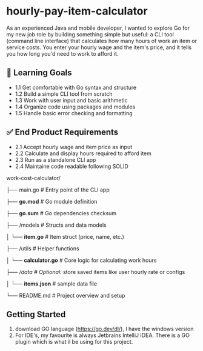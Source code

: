# hourly-pay-item-calculator
As an experienced Java and mobile developer, I wanted to explore Go for my new job role by building something simple but useful: 
a CLI tool (command line interface) that calculates how many hours of work an item or service costs. 
You enter your hourly wage and the item's price, and it tells you how long you'd need to work to afford it.

## 🧠 Learning Goals

- 1.1  Get comfortable with Go syntax and structure 
- 1.2  Build a simple CLI tool from scratch
- 1.3  Work with user input and basic arithmetic
- 1.4  Organize code using packages and modules
- 1.5  Handle basic error checking and formatting

## ✅ End Product Requirements

- 2.1 Accept hourly wage and item price as input
- 2.2 Calculate and display hours required to afford item
- 2.3 Run as a standalone CLI app
- 2.4 Maintaine code readable following SOLID

work-cost-calculator/

├── main.go # Entry point of the CLI app 

├── **go.mod** # Go module definition

├── **go.sum** # Go dependencies checksum

├── /models # Structs and data models 

│ └── **item.go** # Item struct (price, name, etc.) 

├── /utils # Helper functions 

│ └── **calculator.go** # Core logic for calculating work hours 

├── _/data # Optional:_ store saved items like user hourly rate or configs 

│ └── **items.json** # sample data file

└── README.md # Project overview and setup


## Getting Started

1. download GO language (https://go.dev/dl/), I have the windows version
2. For IDE's, my favourite is always Jetbrains IntelliJ IDEA. There is a GO plugin which is what il be using for this project.
